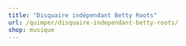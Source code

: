 ```yaml
---
title: "Disquaire indépendant Betty Roots"
url: /quimper/disquaire-independant-betty-roots/
shop: musique
---
```

